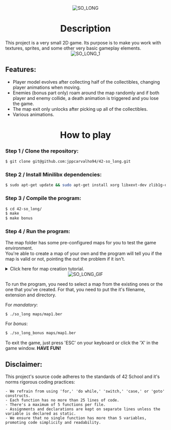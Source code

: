 <div align="center">
  <img src="https://i.imgur.com/eArSYVd.png" alt="SO_LONG">
</div>

<div align="center">
  <h1>Description</h1>
</div>
This project is a very small 2D game. Its purpose is to make you work with textures, sprites, and some other very basic gameplay elements.  
  
<div align="center">
  <img src="https://i.imgur.com/7tsij2e.png" alt="SO_LONG_1">
</div>

## Features:
- Player model evolves after collecting half of the collectibles, changing player animations when moving.
- Enemies (bonus part only) roam around the map randomly and if both player and enemy collide, a death animation is triggered and you lose the game.
- The map exit only unlocks after picking up all of the collectibles.
- Various animations.

<div align="center">
  <h1>How to play</h1>
</div>

### Step 1 / Clone the repository:

```bash
$ git clone git@github.com:jppcarvalho94/42-so_long.git
```

### Step 2 / Install Minilibx dependencies:

```bash
$ sudo apt-get update && sudo apt-get install xorg libxext-dev zlib1g-dev libbsd-dev
```

### Step 3 / Compile the program:  

```bash
$ cd 42-so_long/
$ make
$ make bonus
```

### Step 4 / Run the program:
The map folder has some pre-configured maps for you to test the game environment.  
You're able to create a map of your own and the program will tell you if the map is valid or not, pointing the out the problem if it isn't.  

<details>
<summary>Click here for map creation tutorial.</summary>
  
Map Rules:  
It has to be a **rectangular closed map** (walls around) and there needs to be a valid way to collect the balls and to the exit.  
The map file extension has to be **'.ber'**.  
The map is composed by 5 elements:  
```
- '1' for walls;
- '0' for available floor;
- 'P' for Player starting position;
- 'E' for exit;
- 'C' for collectible;
```

Map example:
```
1111111111111111111
10000000000E0001C01
1011111100000101101
101C000101100001101
1011001101100P00001
1000000000000100111
10110011000C0000111
101000C1000110000C1
1011111100111100011
10C1000000000000111
1111111111111111111
```
</details>

<div align="center">
  <img src="https://i.imgur.com/wPFCswz.gif" alt="SO_LONG_GIF">
</div>

To run the program, you need to select a map from the existing ones or the one that you've created. For that, you need to put the it's filename, extension and directory.  
  
For *mandatory*:
```bash
$ ./so_long maps/map1.ber
```
For *bonus*:
```bash
$ ./so_long_bonus maps/map1.ber
```

To exit the game, just press 'ESC' on your keyboard or click the 'X' in the game window. **HAVE FUN!**

## Disclaimer:
This project's source code adheres to the standards of 42 School and it's norms rigorous coding practices:
```
- We refrain from using 'for,' 'do while,' 'switch,' 'case,' or 'goto' constructs.
- Each function has no more than 25 lines of code. 
- There's a maximum of 5 functions per file.
- Assignments and declarations are kept on separate lines unless the variable is declared as static.
- We ensure that no single function has more than 5 variables, promoting code simplicity and readability.
```
